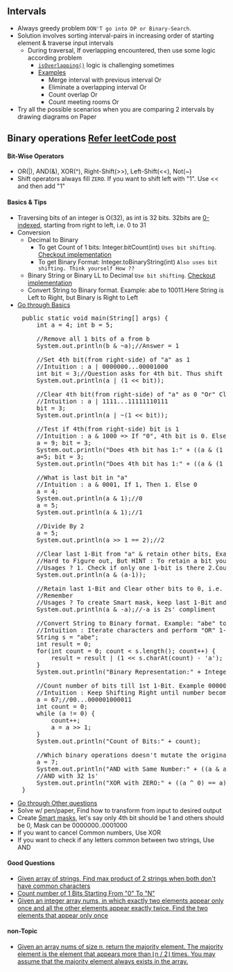 ## Intervals
- Always greedy problem `DON'T go into DP or Binary-Search`.
- Solution involves sorting interval-pairs in increasing order of starting element & traverse input intervals
  - During traversal, If overlapping encountered, then use some logic according problem
    - <u>`isOverlapping()`</u> logic is challenging sometimes
    - [Examples](./Leetcode/src/main/java/year2k21/common/pattern/interval)
      - Merge interval with previous interval Or
      - Eliminate a overlapping interval Or
      - Count overlap Or
      - Count meeting rooms Or
- Try all the possible scenarios when you are comparing 2 intervals by drawing diagrams on Paper

## Binary operations [Refer leetCode post](https://leetcode.com/problems/sum-of-two-integers/discuss/84278/A-summary%3A-how-to-use-bit-manipulation-to-solve-problems-easily-and-efficiently)

#### Bit-Wise Operators
- OR(|), AND(&), XOR(^), Right-Shift(>>), Left-Shift(<<), Not(~)
- Shift operators always fill `ZERO`. If you want to shift left with "1". Use << and then add "1"

#### Basics & Tips
- Traversing bits of an integer is O(32), as  int is 32 bits. 32bits are <u>0-indexed</u>, starting from right to left, i.e. 0 to 31
- Conversion
  - Decimal to Binary
      - To get Count of 1 bits: Integer.bitCount(int) `Uses bit shifting`. [Checkout implementation](./Leetcode/src/main/java/year2k21/common/pattern/binaryoperation/Count1Bits.java)
      - To get Binary Format: Integer.toBinaryString(int) `Also uses bit shifting. Think yourself How ??`
  - Binary String or Binary LL to Decimal `Use bit shifting`. [Checkout implementation](./Leetcode/src/main/java/year2k21/common/pattern/binaryoperation/BinaryStringToDecimal.java)
  - Convert String to Binary format. Example: abe to 10011.Here String is Left to Right, but Binary is Right to Left 
- [Go through Basics](./Leetcode/src/main/java/year2k21/common/pattern/binaryoperation/BinaryBasics.java)
<pre>
    public static void main(String[] args) {
        int a = 4; int b = 5;

        //Remove all 1 bits of a from b
        System.out.println(b & ~a);//Answer = 1

        //Set 4th bit(from right-side) of "a" as 1
        //Intuition : a | 0000000...00001000
        int bit = 3;//Question asks for 4th bit. Thus shift "1" only 3 times, so 1 becomes 1000(Notice,1 in 4th position) in binary
        System.out.println(a | (1 << bit));

        //Clear 4th bit(from right-side) of "a" as 0 "Or" Clear 4th bit of "a"
        //Intuition : a | 1111...11111110111
        bit = 3;
        System.out.println(a | ~(1 << bit));

        //Test if 4th(from right-side) bit is 1
        //Intuition : a & 1000 => If "0", 4th bit is 0. Else 1
        a = 9; bit = 3;
        System.out.println("Does 4th bit has 1:" + ((a & (1 << bit)) != 0 ? "true" : "false")); //True
        a=5; bit = 3;
        System.out.println("Does 4th bit has 1:" + ((a & (1 << bit)) != 0 ? "true" : "false")); //False

        //What is last bit in "a"
        //Intuition : a & 0001, If 1, Then 1. Else 0
        a = 4;
        System.out.println(a & 1);//0
        a = 5;
        System.out.println(a & 1);//1

        //Divide By 2
        a = 5;
        System.out.println(a >> 1 == 2);//2

        //Clear last 1-Bit from "a" & retain other bits, Example : a = 10011000, output = 10010000
        //Hard to Figure out, But HINT : To retain a bit you can do "&" operation on same bit or do "&" operation with 1. So, solution can be "either" 10011000 & 11110111 "or" 10011000 & 10010111 (Notice, 10010111 = 10011000 - 1)
        //Usages ? 1. Check if only one 1-bit is there 2.Counting # 1-Bits
        System.out.println(a & (a-1));

        //Retain last 1-Bit and Clear other bits to 0, i.e. Ulta of above
        //Remember
        //Usages ? To create Smart mask, keep last 1-Bit and others to 0. Refer SingleNumberIII260
        System.out.println(a & -a);//-a is 2s' compliment

        //Convert String to Binary format. Example: "abe" to "10011".Here String is Left to Right, but Binary is Right to Left
        //Intuition : Iterate characters and perform "OR" 1-Left-shifted. Remember the binary format is reversed
        String s = "abe";
        int result = 0;
        for(int count = 0; count < s.length(); count++) {
            result = result | (1 << s.charAt(count) - 'a');
        }
        System.out.println("Binary Representation:" + Integer.toBinaryString(result));

        //Count number of bits till 1st 1-Bit. Example 00000100011, count = 6
        //Intuition : Keep Shifting Right until number becomes "0"  
        a = 67;//00...000001000011
        int count = 0;
        while (a != 0) {
            count++;
            a = a >> 1;
        }
        System.out.println("Count of Bits:" + count);

        //Which binary operations doesn't mutate the original number
        a = 7;
        System.out.println("AND with Same Number:" + ((a & a) == a));//AND with Same Number
        //AND with 32 1s'
        System.out.println("XOR with ZERO:" + ((a ^ 0) == a));//XOR with 0
    }
</pre>
- [Go through Other questions](./Leetcode/src/main/java/year2k21/common/pattern/binaryoperation)
- Solve w/ pen/paper, Find how to transform from input to desired output
- Create <u>Smart masks</u>, let's say only 4th bit should be 1 and others should be 0, Mask can be 0000000..0001000
- If you want to cancel Common numbers, Use XOR 
- If you want to check if any letters common between two strings, Use AND

#### Good Questions
- [Given array of strings, Find max product of 2 strings when both don't have common characters](./Leetcode/src/main/java/year2k21/common/pattern/binaryoperation/MaximumProductOfWordLengths318.java)
- [Count number of 1 Bits Starting From "0" To "N"](./Leetcode/src/main/java/year2k21/common/pattern/binaryoperation/Count1BitsFrom0ToN338.java)
- [Given an integer array nums, in which exactly two elements appear only once and all the other elements appear exactly twice. Find the two elements that appear only once](./Leetcode/src/main/java/year2k21/common/pattern/binaryoperation/SingleNumberIII260.java)

#### non-Topic
- [Given an array nums of size n, return the majority element. The majority element is the element that appears more than ⌊n / 2⌋ times. You may assume that the majority element always exists in the array.](./Leetcode/src/main/java/year2k21/common/pattern/binaryoperation/MajorityElementBoyceMooreVoting.java)
